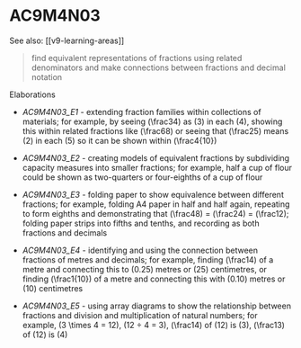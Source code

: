 
# AC9M4N03 

See also: [[v9-learning-areas]]

> find equivalent representations of fractions using related denominators and make connections between fractions and decimal notation

Elaborations


- _AC9M4N03_E1_ - extending fraction families within collections of materials; for example, by seeing \(\frac34\) as \(3\) in each \(4\), showing this within related fractions like \(\frac68\) or seeing that \(\frac25\) means \(2\) in each \(5\) so it can be shown within \(\frac4{10}\)

- _AC9M4N03_E2_ - creating models of equivalent fractions by subdividing capacity measures into smaller fractions; for example, half a cup of flour could be shown as two-quarters or four-eighths of a cup of flour

- _AC9M4N03_E3_ - folding paper to show equivalence between different fractions; for example, folding A4 paper in half and half again, repeating to form eighths and demonstrating that \(\frac48\) = \(\frac24\) = \(\frac12\); folding paper strips into fifths and tenths, and recording as both fractions and decimals 

- _AC9M4N03_E4_ - identifying and using the connection between fractions of metres and decimals; for example, finding \(\frac14\) of a metre and connecting this to \(0.25\) metres or \(25\) centimetres, or finding \(\frac1{10}\) of a metre and connecting this with \(0.10\) metres or \(10\) centimetres

- _AC9M4N03_E5_ - using array diagrams to show the relationship between fractions and division and multiplication of natural numbers; for example, \(3 \times 4 = 12\), \(12 ÷ 4 = 3\), \(\frac14\) of \(12\) is \(3\), \(\frac13\) of \(12\) is \(4\)
